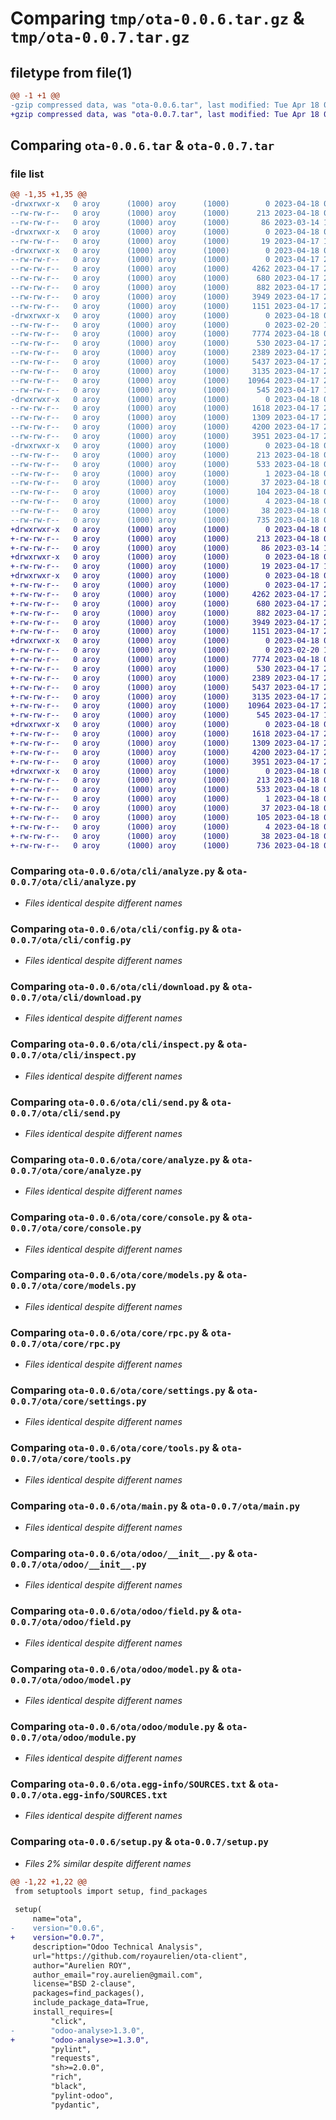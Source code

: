 # Comparing `tmp/ota-0.0.6.tar.gz` & `tmp/ota-0.0.7.tar.gz`

## filetype from file(1)

```diff
@@ -1 +1 @@
-gzip compressed data, was "ota-0.0.6.tar", last modified: Tue Apr 18 00:06:58 2023, max compression
+gzip compressed data, was "ota-0.0.7.tar", last modified: Tue Apr 18 00:08:02 2023, max compression
```

## Comparing `ota-0.0.6.tar` & `ota-0.0.7.tar`

### file list

```diff
@@ -1,35 +1,35 @@
-drwxrwxr-x   0 aroy      (1000) aroy      (1000)        0 2023-04-18 00:06:58.130258 ota-0.0.6/
--rw-rw-r--   0 aroy      (1000) aroy      (1000)      213 2023-04-18 00:06:58.130258 ota-0.0.6/PKG-INFO
--rw-rw-r--   0 aroy      (1000) aroy      (1000)       86 2023-03-14 12:40:11.000000 ota-0.0.6/README.md
-drwxrwxr-x   0 aroy      (1000) aroy      (1000)        0 2023-04-18 00:06:58.126258 ota-0.0.6/ota/
--rw-rw-r--   0 aroy      (1000) aroy      (1000)       19 2023-04-17 15:16:42.000000 ota-0.0.6/ota/__init__.py
-drwxrwxr-x   0 aroy      (1000) aroy      (1000)        0 2023-04-18 00:06:58.130258 ota-0.0.6/ota/cli/
--rw-rw-r--   0 aroy      (1000) aroy      (1000)        0 2023-04-17 23:51:29.000000 ota-0.0.6/ota/cli/__init__.py
--rw-rw-r--   0 aroy      (1000) aroy      (1000)     4262 2023-04-17 22:08:40.000000 ota-0.0.6/ota/cli/analyze.py
--rw-rw-r--   0 aroy      (1000) aroy      (1000)      680 2023-04-17 20:34:39.000000 ota-0.0.6/ota/cli/config.py
--rw-rw-r--   0 aroy      (1000) aroy      (1000)      882 2023-04-17 20:35:26.000000 ota-0.0.6/ota/cli/download.py
--rw-rw-r--   0 aroy      (1000) aroy      (1000)     3949 2023-04-17 22:14:07.000000 ota-0.0.6/ota/cli/inspect.py
--rw-rw-r--   0 aroy      (1000) aroy      (1000)     1151 2023-04-17 20:35:49.000000 ota-0.0.6/ota/cli/send.py
-drwxrwxr-x   0 aroy      (1000) aroy      (1000)        0 2023-04-18 00:06:58.130258 ota-0.0.6/ota/core/
--rw-rw-r--   0 aroy      (1000) aroy      (1000)        0 2023-02-20 19:45:43.000000 ota-0.0.6/ota/core/__init__.py
--rw-rw-r--   0 aroy      (1000) aroy      (1000)     7774 2023-04-18 00:06:22.000000 ota-0.0.6/ota/core/analyze.py
--rw-rw-r--   0 aroy      (1000) aroy      (1000)      530 2023-04-17 22:03:04.000000 ota-0.0.6/ota/core/console.py
--rw-rw-r--   0 aroy      (1000) aroy      (1000)     2389 2023-04-17 22:03:41.000000 ota-0.0.6/ota/core/models.py
--rw-rw-r--   0 aroy      (1000) aroy      (1000)     5437 2023-04-17 22:03:53.000000 ota-0.0.6/ota/core/rpc.py
--rw-rw-r--   0 aroy      (1000) aroy      (1000)     3135 2023-04-17 23:50:50.000000 ota-0.0.6/ota/core/settings.py
--rw-rw-r--   0 aroy      (1000) aroy      (1000)    10964 2023-04-17 23:21:49.000000 ota-0.0.6/ota/core/tools.py
--rw-rw-r--   0 aroy      (1000) aroy      (1000)      545 2023-04-17 15:15:25.000000 ota-0.0.6/ota/main.py
-drwxrwxr-x   0 aroy      (1000) aroy      (1000)        0 2023-04-18 00:06:58.130258 ota-0.0.6/ota/odoo/
--rw-rw-r--   0 aroy      (1000) aroy      (1000)     1618 2023-04-17 22:00:54.000000 ota-0.0.6/ota/odoo/__init__.py
--rw-rw-r--   0 aroy      (1000) aroy      (1000)     1309 2023-04-17 21:59:02.000000 ota-0.0.6/ota/odoo/field.py
--rw-rw-r--   0 aroy      (1000) aroy      (1000)     4200 2023-04-17 21:59:31.000000 ota-0.0.6/ota/odoo/model.py
--rw-rw-r--   0 aroy      (1000) aroy      (1000)     3951 2023-04-17 22:00:24.000000 ota-0.0.6/ota/odoo/module.py
-drwxrwxr-x   0 aroy      (1000) aroy      (1000)        0 2023-04-18 00:06:58.126258 ota-0.0.6/ota.egg-info/
--rw-rw-r--   0 aroy      (1000) aroy      (1000)      213 2023-04-18 00:06:57.000000 ota-0.0.6/ota.egg-info/PKG-INFO
--rw-rw-r--   0 aroy      (1000) aroy      (1000)      533 2023-04-18 00:06:58.000000 ota-0.0.6/ota.egg-info/SOURCES.txt
--rw-rw-r--   0 aroy      (1000) aroy      (1000)        1 2023-04-18 00:06:57.000000 ota-0.0.6/ota.egg-info/dependency_links.txt
--rw-rw-r--   0 aroy      (1000) aroy      (1000)       37 2023-04-18 00:06:57.000000 ota-0.0.6/ota.egg-info/entry_points.txt
--rw-rw-r--   0 aroy      (1000) aroy      (1000)      104 2023-04-18 00:06:57.000000 ota-0.0.6/ota.egg-info/requires.txt
--rw-rw-r--   0 aroy      (1000) aroy      (1000)        4 2023-04-18 00:06:57.000000 ota-0.0.6/ota.egg-info/top_level.txt
--rw-rw-r--   0 aroy      (1000) aroy      (1000)       38 2023-04-18 00:06:58.130258 ota-0.0.6/setup.cfg
--rw-rw-r--   0 aroy      (1000) aroy      (1000)      735 2023-04-18 00:06:45.000000 ota-0.0.6/setup.py
+drwxrwxr-x   0 aroy      (1000) aroy      (1000)        0 2023-04-18 00:08:02.393470 ota-0.0.7/
+-rw-rw-r--   0 aroy      (1000) aroy      (1000)      213 2023-04-18 00:08:02.393470 ota-0.0.7/PKG-INFO
+-rw-rw-r--   0 aroy      (1000) aroy      (1000)       86 2023-03-14 12:40:11.000000 ota-0.0.7/README.md
+drwxrwxr-x   0 aroy      (1000) aroy      (1000)        0 2023-04-18 00:08:02.393470 ota-0.0.7/ota/
+-rw-rw-r--   0 aroy      (1000) aroy      (1000)       19 2023-04-17 15:16:42.000000 ota-0.0.7/ota/__init__.py
+drwxrwxr-x   0 aroy      (1000) aroy      (1000)        0 2023-04-18 00:08:02.393470 ota-0.0.7/ota/cli/
+-rw-rw-r--   0 aroy      (1000) aroy      (1000)        0 2023-04-17 23:51:29.000000 ota-0.0.7/ota/cli/__init__.py
+-rw-rw-r--   0 aroy      (1000) aroy      (1000)     4262 2023-04-17 22:08:40.000000 ota-0.0.7/ota/cli/analyze.py
+-rw-rw-r--   0 aroy      (1000) aroy      (1000)      680 2023-04-17 20:34:39.000000 ota-0.0.7/ota/cli/config.py
+-rw-rw-r--   0 aroy      (1000) aroy      (1000)      882 2023-04-17 20:35:26.000000 ota-0.0.7/ota/cli/download.py
+-rw-rw-r--   0 aroy      (1000) aroy      (1000)     3949 2023-04-17 22:14:07.000000 ota-0.0.7/ota/cli/inspect.py
+-rw-rw-r--   0 aroy      (1000) aroy      (1000)     1151 2023-04-17 20:35:49.000000 ota-0.0.7/ota/cli/send.py
+drwxrwxr-x   0 aroy      (1000) aroy      (1000)        0 2023-04-18 00:08:02.393470 ota-0.0.7/ota/core/
+-rw-rw-r--   0 aroy      (1000) aroy      (1000)        0 2023-02-20 19:45:43.000000 ota-0.0.7/ota/core/__init__.py
+-rw-rw-r--   0 aroy      (1000) aroy      (1000)     7774 2023-04-18 00:06:22.000000 ota-0.0.7/ota/core/analyze.py
+-rw-rw-r--   0 aroy      (1000) aroy      (1000)      530 2023-04-17 22:03:04.000000 ota-0.0.7/ota/core/console.py
+-rw-rw-r--   0 aroy      (1000) aroy      (1000)     2389 2023-04-17 22:03:41.000000 ota-0.0.7/ota/core/models.py
+-rw-rw-r--   0 aroy      (1000) aroy      (1000)     5437 2023-04-17 22:03:53.000000 ota-0.0.7/ota/core/rpc.py
+-rw-rw-r--   0 aroy      (1000) aroy      (1000)     3135 2023-04-17 23:50:50.000000 ota-0.0.7/ota/core/settings.py
+-rw-rw-r--   0 aroy      (1000) aroy      (1000)    10964 2023-04-17 23:21:49.000000 ota-0.0.7/ota/core/tools.py
+-rw-rw-r--   0 aroy      (1000) aroy      (1000)      545 2023-04-17 15:15:25.000000 ota-0.0.7/ota/main.py
+drwxrwxr-x   0 aroy      (1000) aroy      (1000)        0 2023-04-18 00:08:02.393470 ota-0.0.7/ota/odoo/
+-rw-rw-r--   0 aroy      (1000) aroy      (1000)     1618 2023-04-17 22:00:54.000000 ota-0.0.7/ota/odoo/__init__.py
+-rw-rw-r--   0 aroy      (1000) aroy      (1000)     1309 2023-04-17 21:59:02.000000 ota-0.0.7/ota/odoo/field.py
+-rw-rw-r--   0 aroy      (1000) aroy      (1000)     4200 2023-04-17 21:59:31.000000 ota-0.0.7/ota/odoo/model.py
+-rw-rw-r--   0 aroy      (1000) aroy      (1000)     3951 2023-04-17 22:00:24.000000 ota-0.0.7/ota/odoo/module.py
+drwxrwxr-x   0 aroy      (1000) aroy      (1000)        0 2023-04-18 00:08:02.393470 ota-0.0.7/ota.egg-info/
+-rw-rw-r--   0 aroy      (1000) aroy      (1000)      213 2023-04-18 00:08:02.000000 ota-0.0.7/ota.egg-info/PKG-INFO
+-rw-rw-r--   0 aroy      (1000) aroy      (1000)      533 2023-04-18 00:08:02.000000 ota-0.0.7/ota.egg-info/SOURCES.txt
+-rw-rw-r--   0 aroy      (1000) aroy      (1000)        1 2023-04-18 00:08:02.000000 ota-0.0.7/ota.egg-info/dependency_links.txt
+-rw-rw-r--   0 aroy      (1000) aroy      (1000)       37 2023-04-18 00:08:02.000000 ota-0.0.7/ota.egg-info/entry_points.txt
+-rw-rw-r--   0 aroy      (1000) aroy      (1000)      105 2023-04-18 00:08:02.000000 ota-0.0.7/ota.egg-info/requires.txt
+-rw-rw-r--   0 aroy      (1000) aroy      (1000)        4 2023-04-18 00:08:02.000000 ota-0.0.7/ota.egg-info/top_level.txt
+-rw-rw-r--   0 aroy      (1000) aroy      (1000)       38 2023-04-18 00:08:02.393470 ota-0.0.7/setup.cfg
+-rw-rw-r--   0 aroy      (1000) aroy      (1000)      736 2023-04-18 00:07:54.000000 ota-0.0.7/setup.py
```

### Comparing `ota-0.0.6/ota/cli/analyze.py` & `ota-0.0.7/ota/cli/analyze.py`

 * *Files identical despite different names*

### Comparing `ota-0.0.6/ota/cli/config.py` & `ota-0.0.7/ota/cli/config.py`

 * *Files identical despite different names*

### Comparing `ota-0.0.6/ota/cli/download.py` & `ota-0.0.7/ota/cli/download.py`

 * *Files identical despite different names*

### Comparing `ota-0.0.6/ota/cli/inspect.py` & `ota-0.0.7/ota/cli/inspect.py`

 * *Files identical despite different names*

### Comparing `ota-0.0.6/ota/cli/send.py` & `ota-0.0.7/ota/cli/send.py`

 * *Files identical despite different names*

### Comparing `ota-0.0.6/ota/core/analyze.py` & `ota-0.0.7/ota/core/analyze.py`

 * *Files identical despite different names*

### Comparing `ota-0.0.6/ota/core/console.py` & `ota-0.0.7/ota/core/console.py`

 * *Files identical despite different names*

### Comparing `ota-0.0.6/ota/core/models.py` & `ota-0.0.7/ota/core/models.py`

 * *Files identical despite different names*

### Comparing `ota-0.0.6/ota/core/rpc.py` & `ota-0.0.7/ota/core/rpc.py`

 * *Files identical despite different names*

### Comparing `ota-0.0.6/ota/core/settings.py` & `ota-0.0.7/ota/core/settings.py`

 * *Files identical despite different names*

### Comparing `ota-0.0.6/ota/core/tools.py` & `ota-0.0.7/ota/core/tools.py`

 * *Files identical despite different names*

### Comparing `ota-0.0.6/ota/main.py` & `ota-0.0.7/ota/main.py`

 * *Files identical despite different names*

### Comparing `ota-0.0.6/ota/odoo/__init__.py` & `ota-0.0.7/ota/odoo/__init__.py`

 * *Files identical despite different names*

### Comparing `ota-0.0.6/ota/odoo/field.py` & `ota-0.0.7/ota/odoo/field.py`

 * *Files identical despite different names*

### Comparing `ota-0.0.6/ota/odoo/model.py` & `ota-0.0.7/ota/odoo/model.py`

 * *Files identical despite different names*

### Comparing `ota-0.0.6/ota/odoo/module.py` & `ota-0.0.7/ota/odoo/module.py`

 * *Files identical despite different names*

### Comparing `ota-0.0.6/ota.egg-info/SOURCES.txt` & `ota-0.0.7/ota.egg-info/SOURCES.txt`

 * *Files identical despite different names*

### Comparing `ota-0.0.6/setup.py` & `ota-0.0.7/setup.py`

 * *Files 2% similar despite different names*

```diff
@@ -1,22 +1,22 @@
 from setuptools import setup, find_packages
 
 setup(
     name="ota",
-    version="0.0.6",
+    version="0.0.7",
     description="Odoo Technical Analysis",
     url="https://github.com/royaurelien/ota-client",
     author="Aurelien ROY",
     author_email="roy.aurelien@gmail.com",
     license="BSD 2-clause",
     packages=find_packages(),
     include_package_data=True,
     install_requires=[
         "click",
-        "odoo-analyse>1.3.0",
+        "odoo-analyse>=1.3.0",
         "pylint",
         "requests",
         "sh>=2.0.0",
         "rich",
         "black",
         "pylint-odoo",
         "pydantic",
```

